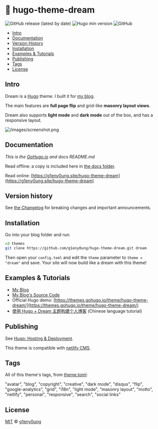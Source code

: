 # 🌱 hugo-theme-dream

![GitHub release (latest by date)](https://img.shields.io/github/v/release/g1eny0ung/hugo-theme-dream)
![Hugo min version](https://img.shields.io/badge/hugo--min--version-0.57.2-important)
![GitHub](https://img.shields.io/github/license/g1eny0ung/hugo-theme-dream)


- [Intro](#intro)
- [Documentation](#documentation)
- [Version History](#version-history)
- [Installation](#installation)
- [Examples & Tutorials](#examples-&-tutorials)
- [Publishing](#publishing)
- [Tags](#tags)
- [License](#license)

## Intro

Dream is a [Hugo](https://gohugo.io/) theme. I built it for [my blog](http://g1eny0ung.site).

The main features are **full page flip** and grid-like **masonry layout views**.

Dream also supports **light mode** and **dark mode** out of the box, and has a responsive layout.

![/images/screenshot.png](/images/screenshot.png)

## Documentation

*This is the [GoHugo.io](https://themes.gohugo.io/themes/hugo-theme-dream/) and docs README.md*

Read offline: a copy is included here in [the docs folder](/docs).

Read online: [https://g1eny0ung.site/hugo-theme-dream](https://g1eny0ung.site/hugo-theme-dream)

## Version history
See [the Changelog](/docs/CHANGELOG.md) for breaking changes and important announcements.

## Installation

Go into your blog folder and run:

```bash
cd themes
git clone https://github.com/g1eny0ung/hugo-theme-dream.git dream
```

Then open your `config.toml` and edit the `theme` parameter to `theme = "dream"` and save. Your site will now build like a dream with this theme!

## Examples & Tutorials

- [My Blog](https://g1eny0ung.site)
- [My Blog's Source Code](https://github.com/g1eny0ung/blog)
- Official Hugo demo: [https://themes.gohugo.io/theme/hugo-theme-dream/](https://themes.gohugo.io/theme/hugo-theme-dream/)
- [使用 Hugo + Dream 主题构建个人博客](https://guole.fun/posts/hugo-blog/) (Chinese language tutorial)

## Publishing

See [Hugo: Hosting & Deployment](https://gohugo.io/hosting-and-deployment/).

This theme is compatible with [netlify CMS](https://www.netlifycms.org/).

## Tags
All of this theme's tags, from [theme.toml](/theme.toml):

"avatar", "blog", "copyright", "creative", "dark mode", "disqus", "flip", "google-analytics", "grid", "i18n", "light mode", "masonry layout", "motto", "netlify", "personal", "responsive", "search", "social links" 

## License

[MIT](LICENSE) © [g1eny0ung](https://github.com/g1eny0ung)


